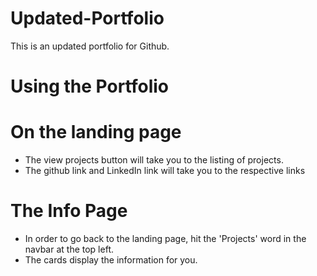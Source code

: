 # Updated-Portfolio
This is an updated portfolio for Github.

# Using the Portfolio


# On the landing page
- The view projects button will take you to the listing of projects.
- The github link and LinkedIn link will take you to the respective links

# The Info Page
- In order to go back to the landing page, hit the 'Projects' word in the navbar at the top left.
- The cards display the information for you.
